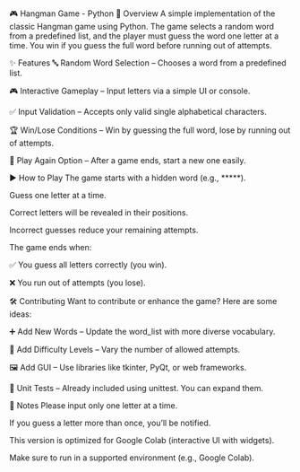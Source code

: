 🎮 Hangman Game - Python
📌 Overview
A simple implementation of the classic Hangman game using Python.
The game selects a random word from a predefined list, and the player must guess the word one letter at a time. You win if you guess the full word before running out of attempts.

✨ Features
🔤 Random Word Selection – Chooses a word from a predefined list.

🎮 Interactive Gameplay – Input letters via a simple UI or console.

✅ Input Validation – Accepts only valid single alphabetical characters.

🏆 Win/Lose Conditions – Win by guessing the full word, lose by running out of attempts.

🔁 Play Again Option – After a game ends, start a new one easily.

▶️ How to Play
The game starts with a hidden word (e.g., *****).

Guess one letter at a time.

Correct letters will be revealed in their positions.

Incorrect guesses reduce your remaining attempts.

The game ends when:

✅ You guess all letters correctly (you win).

❌ You run out of attempts (you lose).

🛠️ Contributing
Want to contribute or enhance the game? Here are some ideas:

➕ Add New Words – Update the word_list with more diverse vocabulary.

🔢 Add Difficulty Levels – Vary the number of allowed attempts.

🖼️ Add GUI – Use libraries like tkinter, PyQt, or web frameworks.

🧪 Unit Tests – Already included using unittest. You can expand them.

📝 Notes
Please input only one letter at a time.

If you guess a letter more than once, you’ll be notified.

This version is optimized for Google Colab (interactive UI with widgets).

Make sure to run in a supported environment (e.g., Google Colab).
